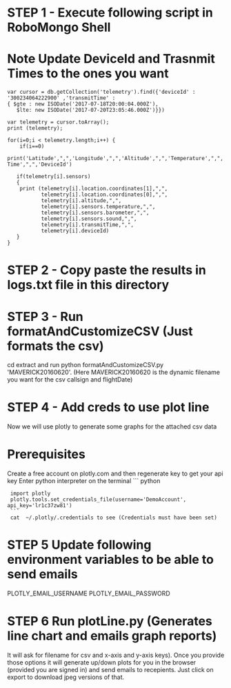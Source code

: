 # STEP 1 - Execute following script in RoboMongo Shell ####

# Note Update DeviceId and Trasnmit Times to the ones you want

```
var cursor = db.getCollection('telemetry').find({'deviceId' : '300234064222900' ,'transmitTime' : 
{ $gte : new ISODate('2017-07-18T20:00:04.000Z'),
   $lte: new ISODate('2017-07-20T23:05:46.000Z')}})

var telemetry = cursor.toArray();
print (telemetry);

for(i=0;i < telemetry.length;i++) {
    if(i==0)
        print('Latitude',",",'Longitude',",",'Altitude',",",'Temperature',",",'Barometer',",",'Sound',",",'Transmit Time',",",'DeviceId')
   
   if(telemetry[i].sensors)
   {
    print (telemetry[i].location.coordinates[1],",",
           telemetry[i].location.coordinates[0],",",
           telemetry[i].altitude,",",
           telemetry[i].sensors.temperature,",",
           telemetry[i].sensors.barometer,",",
           telemetry[i].sensors.sound,",",
           telemetry[i].transmitTime,",",
           telemetry[i].deviceId)
   }
}

```

# STEP 2 - Copy paste the results in logs.txt file in this directory ###

# STEP 3 - Run formatAndCustomizeCSV (Just formats the csv)
cd extract  and run python formatAndCustomizeCSV.py 'MAVERICK20160620'. (Here MAVERICK20160620 is the dynamic filename you want for the csv callsign and flightDate)

# STEP 4 - Add creds to use plot line
   Now we will use plotly to generate some graphs for the attached csv data
   # Prerequisites
   Create a free account on plotly.com and then regenerate key to get your api key
   Enter python interpreter on the terminal
     ```
     python

     import plotly  
     plotly.tools.set_credentials_file(username='DemoAccount', api_key='lr1c37zw81')
     ```
     cat  ~/.plotly/.credentials to see (Credentials must have been set)

# STEP 5 Update following environment variables to be able to send emails
PLOTLY_EMAIL_USERNAME
PLOTLY_EMAIL_PASSWORD
     

# STEP 6 Run plotLine.py  (Generates line chart and emails graph reports)
It will ask for filename for csv and x-axis and y-axis keys). Once you provide those options it will generate up/down plots for you in the browser (provided you are signed in) and send emails to recepients.
Just click on export to download jpeg versions of that.


